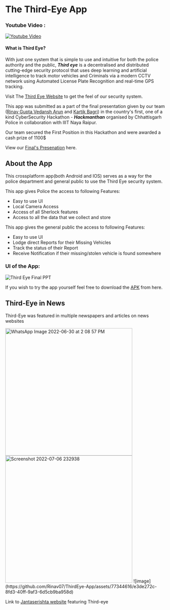 # The Third-Eye App

### Youtube Video :
[![Youtube Video](https://img.youtube.com/vi/Lijxc6lu2zA/0.jpg)](https://www.youtube.com/watch?v=Lijxc6lu2zA)


#### What is Third Eye?
With just one system that is simple to use and intuitive for both the police authority and the public, _**Third eye**_ is a decentralised and distributed cutting-edge security protocol that uses deep learning and artificial intelligence to track motor vehicles and Criminals via a modern CCTV network using Automated License Plate Recognition and real-time GPS tracking.

Visit The [Third Eye Website](https://third-eye.vercel.app/) to get the feel of our security system.

This app was submitted as a part of the final presentation given by our team ([Rinav Gupta](https://github.com/Rinav07),[Vedansh Arun](https://github.com/VedanshArun) and [Kartik Bagri](https://github.com/kartikbagri)) in the country's first, one of a kind CyberSecurity Hackathon - _**Hackmanthan**_ organised by Chhattisgarh Police in collaboration with IIIT Naya Raipur.

Our team secured the First Position in this Hackathon and were awarded a cash prize of 1100$ 

View our [Final's Presenation](https://www.canva.com/design/DAFE55ekfR8/egzMBBoukxmzr5wuqyX5mw/view?utm_content=DAFE55ekfR8&utm_campaign=designshare&utm_medium=link&utm_source=publishsharelink) here.

## About the App

This crossplatform app(both Android and IOS) serves as a way for the police department and general public to use the Third Eye security system.

This app gives Police the access to following Features:<br>
- Easy to use UI
- Local Camera Access
- Access of all Sherlock features
- Access to all the data that we collect and store

This app gives the general public the access to following Features:
- Easy to use UI
- Lodge direct Reports for their Missing Vehicles
- Track the status of their Report
- Receive Notification if their missing/stolen vehicle is found somewhere

### UI of the App:


![Third Eye Final PPT](https://user-images.githubusercontent.com/77344616/176945548-fc9e233e-c554-451d-8b23-c53694dd09cf.png)


If you wish to try the app yourself feel free to download the [APK](https://drive.google.com/drive/folders/19OKrBr9toKUyaF92qL82WvoFjlIaJ6-8?usp=sharing) from here.

## Third-Eye in News

Third-Eye was featured in multiple newspapers and articles on news websites<br>

<img width="400" alt="WhatsApp Image 2022-06-30 at 2 08 57 PM" src="https://user-images.githubusercontent.com/77344616/177614533-f6ac56eb-1004-4c80-946e-f23c438d350d.jpeg">
<img width="400" alt="Screenshot 2022-07-06 232938" src="https://user-images.githubusercontent.com/77344616/177614543-dde524b5-0d76-47ac-8732-29c479a42df6.png">
![image](https://github.com/Rinav07/ThirdEye-App/assets/77344616/e3de272c-8fd3-40ff-9af3-6d5cb9ba958d)


Link to [Jantaserishta website](https://jantaserishta.com/local/chhattisgarh/hackmanthan-engineering-students-model-gets-first-prize-1339321) featuring Third-eye 
